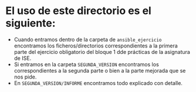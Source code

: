 # El uso de este directorio es el siguiente:
- Cuando entramos dentro de la carpeta de `ansible_ejercicio` encontramos los ficheros/directorios correspondientes a la primera parte del ejercicio obligatorio del bloque 1 dde prácticas de la asignatura de ISE.
- Si entramos en la carpeta `SEGUNDA_VERSION` encontramos los correspondientes a la segunda parte o bien a la parte mejorada que se nos pide.
- En `SEGUNDA_VERSION/INFORME` encontramos todo explicado con detalle.

